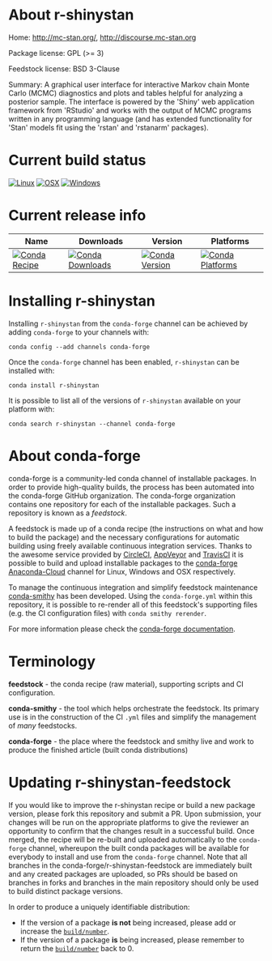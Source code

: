About r-shinystan
=================

Home: http://mc-stan.org/, http://discourse.mc-stan.org

Package license: GPL (>= 3)

Feedstock license: BSD 3-Clause

Summary: A graphical user interface for interactive Markov chain Monte Carlo (MCMC) diagnostics and plots and tables helpful for analyzing a posterior sample. The interface is powered by the 'Shiny' web application framework from 'RStudio' and works with the output of MCMC  programs written in any programming language (and has extended  functionality for 'Stan' models fit using the 'rstan' and 'rstanarm'  packages).



Current build status
====================

[![Linux](https://img.shields.io/circleci/project/github/conda-forge/r-shinystan-feedstock/master.svg?label=Linux)](https://circleci.com/gh/conda-forge/r-shinystan-feedstock)
[![OSX](https://img.shields.io/travis/conda-forge/r-shinystan-feedstock/master.svg?label=macOS)](https://travis-ci.org/conda-forge/r-shinystan-feedstock)
[![Windows](https://img.shields.io/appveyor/ci/conda-forge/r-shinystan-feedstock/master.svg?label=Windows)](https://ci.appveyor.com/project/conda-forge/r-shinystan-feedstock/branch/master)

Current release info
====================

| Name | Downloads | Version | Platforms |
| --- | --- | --- | --- |
| [![Conda Recipe](https://img.shields.io/badge/recipe-r--shinystan-green.svg)](https://anaconda.org/conda-forge/r-shinystan) | [![Conda Downloads](https://img.shields.io/conda/dn/conda-forge/r-shinystan.svg)](https://anaconda.org/conda-forge/r-shinystan) | [![Conda Version](https://img.shields.io/conda/vn/conda-forge/r-shinystan.svg)](https://anaconda.org/conda-forge/r-shinystan) | [![Conda Platforms](https://img.shields.io/conda/pn/conda-forge/r-shinystan.svg)](https://anaconda.org/conda-forge/r-shinystan) |

Installing r-shinystan
======================

Installing `r-shinystan` from the `conda-forge` channel can be achieved by adding `conda-forge` to your channels with:

```
conda config --add channels conda-forge
```

Once the `conda-forge` channel has been enabled, `r-shinystan` can be installed with:

```
conda install r-shinystan
```

It is possible to list all of the versions of `r-shinystan` available on your platform with:

```
conda search r-shinystan --channel conda-forge
```


About conda-forge
=================

conda-forge is a community-led conda channel of installable packages.
In order to provide high-quality builds, the process has been automated into the
conda-forge GitHub organization. The conda-forge organization contains one repository
for each of the installable packages. Such a repository is known as a *feedstock*.

A feedstock is made up of a conda recipe (the instructions on what and how to build
the package) and the necessary configurations for automatic building using freely
available continuous integration services. Thanks to the awesome service provided by
[CircleCI](https://circleci.com/), [AppVeyor](https://www.appveyor.com/)
and [TravisCI](https://travis-ci.org/) it is possible to build and upload installable
packages to the [conda-forge](https://anaconda.org/conda-forge)
[Anaconda-Cloud](https://anaconda.org/) channel for Linux, Windows and OSX respectively.

To manage the continuous integration and simplify feedstock maintenance
[conda-smithy](https://github.com/conda-forge/conda-smithy) has been developed.
Using the ``conda-forge.yml`` within this repository, it is possible to re-render all of
this feedstock's supporting files (e.g. the CI configuration files) with ``conda smithy rerender``.

For more information please check the [conda-forge documentation](https://conda-forge.org/docs/).

Terminology
===========

**feedstock** - the conda recipe (raw material), supporting scripts and CI configuration.

**conda-smithy** - the tool which helps orchestrate the feedstock.
                   Its primary use is in the construction of the CI ``.yml`` files
                   and simplify the management of *many* feedstocks.

**conda-forge** - the place where the feedstock and smithy live and work to
                  produce the finished article (built conda distributions)


Updating r-shinystan-feedstock
==============================

If you would like to improve the r-shinystan recipe or build a new
package version, please fork this repository and submit a PR. Upon submission,
your changes will be run on the appropriate platforms to give the reviewer an
opportunity to confirm that the changes result in a successful build. Once
merged, the recipe will be re-built and uploaded automatically to the
`conda-forge` channel, whereupon the built conda packages will be available for
everybody to install and use from the `conda-forge` channel.
Note that all branches in the conda-forge/r-shinystan-feedstock are
immediately built and any created packages are uploaded, so PRs should be based
on branches in forks and branches in the main repository should only be used to
build distinct package versions.

In order to produce a uniquely identifiable distribution:
 * If the version of a package **is not** being increased, please add or increase
   the [``build/number``](https://conda.io/docs/user-guide/tasks/build-packages/define-metadata.html#build-number-and-string).
 * If the version of a package **is** being increased, please remember to return
   the [``build/number``](https://conda.io/docs/user-guide/tasks/build-packages/define-metadata.html#build-number-and-string)
   back to 0.
